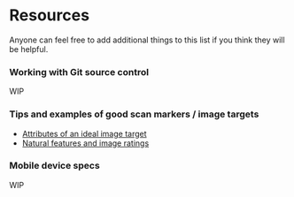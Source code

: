 <h1>Resources</h1>
Anyone can feel free to add additional things to this list if you think they will be helpful.

<h3>Working with Git source control</h3>
WIP

<h3>Tips and examples of good scan markers / image targets</h3>

 - <a href="https://library.vuforia.com/articles/Best_Practices/Attributes-of-an-Ideal-Image-Target">Attributes of an ideal image target</a>
 - <a href="https://library.vuforia.com/articles/Solution/Natural-Features-and-Ratings">Natural features and image ratings</a>

<h3>Mobile device specs</h3>
WIP

